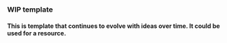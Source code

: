 ﻿### WIP template

#### This is template that continues to evolve with ideas over time.  It could be used for a resource.